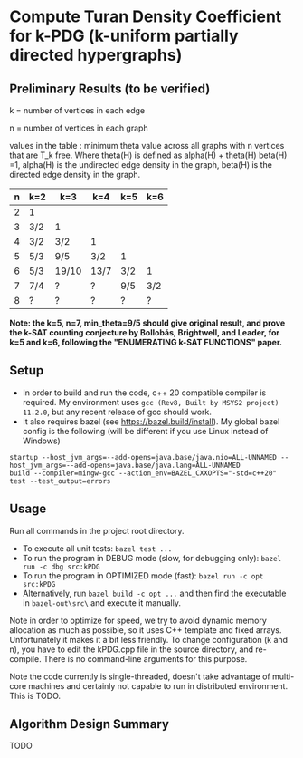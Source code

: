 # Compute Turan Density Coefficient for k-PDG (k-uniform partially directed hypergraphs)

## Preliminary Results (to be verified)

k = number of vertices in each edge

n = number of vertices in each graph

values in the table : minimum theta value across all graphs with n vertices that are T_k free. Where theta(H) is defined as alpha(H) + theta(H) beta(H) =1, alpha(H) is the undirected edge density in the graph, beta(H) is the directed edge density in the graph.

| n   | k=2 | k=3   | k=4   | k=5   | k=6   |
| --- | --- | ----- | ----- | ----- | ----- |
| 2   |   1 |       |       |       |       |
| 3   | 3/2 |   1   |       |       |       |
| 4   | 3/2 | 3/2   |     1 |       |       |
| 5   | 5/3 | 9/5   |   3/2 |     1 |       |
| 6   | 5/3 | 19/10 |  13/7 |   3/2 |     1 |
| 7   | 7/4 | ?     | ?     |   9/5 |   3/2 | 
| 8   |   ? |  ?    | ?     |   ?   |   ?   |

**Note: the k=5, n=7, min_theta=9/5 should give original result, and prove the k-SAT counting conjecture by Bollobás, Brightwell, and Leader, for k=5 and k=6, following the "ENUMERATING k-SAT FUNCTIONS" paper.**

## Setup
* In order to build and run the code, c++ 20 compatible compiler is required. My environment uses `gcc (Rev8, Built by MSYS2 project) 11.2.0`, but any recent release of gcc should work. 
* It also requires bazel (see https://bazel.build/install). My global bazel config is the following (will be different if you use Linux instead of Windows)
```
startup --host_jvm_args=--add-opens=java.base/java.nio=ALL-UNNAMED --host_jvm_args=--add-opens=java.base/java.lang=ALL-UNNAMED
build --compiler=mingw-gcc --action_env=BAZEL_CXXOPTS="-std=c++20"
test --test_output=errors
```

## Usage
Run all commands in the project root directory. 
* To execute all unit tests: `bazel test ...`
* To run the program in DEBUG mode (slow, for debugging only): `bazel run -c dbg src:kPDG`
* To run the program in OPTIMIZED mode (fast): `bazel run -c opt src:kPDG`
* Alternatively, run `bazel build -c opt ...` and then find the executable in `bazel-out\src\` and execute it manually.

Note in order to optimize for speed, we try to avoid dynamic memory allocation as much as possible, so it uses C++ template and fixed arrays. Unfortunately it makes it a bit less friendly. To change configuration (k and n), you have to edit the kPDG.cpp file in the source directory, and re-compile. There is no command-line arguments for this purpose.

Note the code currently is single-threaded, doesn't take advantage of multi-core machines and certainly not capable to run in distributed environment. This is TODO. 

## Algorithm Design Summary
TODO
